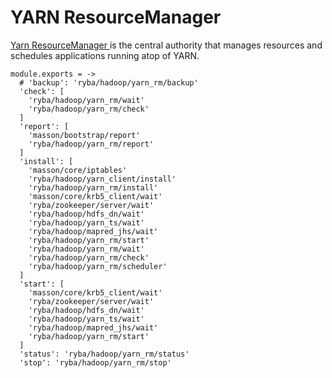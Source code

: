 
# YARN ResourceManager

[Yarn ResourceManager ](http://hadoop.apache.org/docs/current/hadoop-yarn/hadoop-yarn-site/ResourceManagerRestart.html) is the central authority that manages resources and schedules applications running atop of YARN.

    module.exports = ->
      # 'backup': 'ryba/hadoop/yarn_rm/backup'
      'check': [
        'ryba/hadoop/yarn_rm/wait'
        'ryba/hadoop/yarn_rm/check'
      ]
      'report': [
        'masson/bootstrap/report'
        'ryba/hadoop/yarn_rm/report'
      ]
      'install': [
        'masson/core/iptables'
        'ryba/hadoop/yarn_client/install'
        'ryba/hadoop/yarn_rm/install'
        'masson/core/krb5_client/wait'
        'ryba/zookeeper/server/wait'
        'ryba/hadoop/hdfs_dn/wait'
        'ryba/hadoop/yarn_ts/wait'
        'ryba/hadoop/mapred_jhs/wait'
        'ryba/hadoop/yarn_rm/start'
        'ryba/hadoop/yarn_rm/wait'
        'ryba/hadoop/yarn_rm/check'
        'ryba/hadoop/yarn_rm/scheduler'
      ]
      'start': [
        'masson/core/krb5_client/wait'
        'ryba/zookeeper/server/wait'
        'ryba/hadoop/hdfs_dn/wait'
        'ryba/hadoop/yarn_ts/wait'
        'ryba/hadoop/mapred_jhs/wait'
        'ryba/hadoop/yarn_rm/start'
      ]
      'status': 'ryba/hadoop/yarn_rm/status'
      'stop': 'ryba/hadoop/yarn_rm/stop'


[restart]: http://hadoop.apache.org/docs/current/hadoop-yarn/hadoop-yarn-site/ResourceManagerRestart.html
[ml_root_acl]: http://lucene.472066.n3.nabble.com/Yarn-HA-Zookeeper-ACLs-td4138735.html
[cloudera_ha]: http://www.cloudera.com/content/cloudera/en/documentation/core/latest/topics/cdh_hag_rm_ha_config.html
[cloudera_wp]: http://www.cloudera.com/content/cloudera/en/documentation/core/latest/topics/admin_ha_yarn_work_preserving_recovery.html
[hdp_wp]: http://docs.hortonworks.com/HDPDocuments/HDP2/HDP-2.2.4/bk_yarn_resource_mgt/content/ch_work-preserving_restart.html
[YARN-128]: https://issues.apache.org/jira/browse/YARN-128
[YARN-128-pdf]: https://issues.apache.org/jira/secure/attachment/12552867/RMRestartPhase1.pdf
[YARN-556]: https://issues.apache.org/jira/browse/YARN-556
[YARN-556-pdf]: https://issues.apache.org/jira/secure/attachment/12599562/Work%20Preserving%20RM%20Restart.pdf
